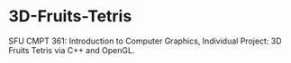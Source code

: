 # 3D-Fruits-Tetris
SFU CMPT 361: Introduction to Computer Graphics, Individual Project: 3D Fruits Tetris via C++ and OpenGL.
